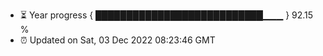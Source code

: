 - ⏳ Year progress { ███████████████████████████▁▁▁ } 92.15 %
- ⏰ Updated on Sat, 03 Dec 2022 08:23:46 GMT

